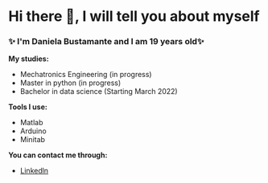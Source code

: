 # Hi there 👋, I will tell you about myself 

### ✨ I'm Daniela Bustamante and I am 19 years old✨


**My studies:**

- Mechatronics Engineering (in progress)
- Master in python (in progress)
- Bachelor in data science (Starting March 2022)


**Tools I use:**

- Matlab
- Arduino
- Minitab


**You can contact me through:**

- [Linkedln](https://www.linkedin.com/in/daniela-annabella-bustamante)
